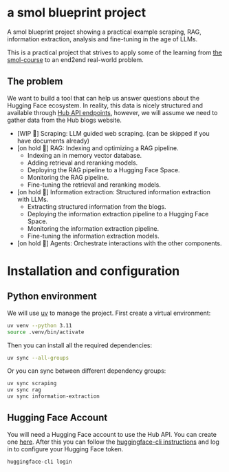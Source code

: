 # a smol blueprint project

A smol blueprint project showing a practical example scraping, RAG, information extraction, analysis and fine-tuning in the age of LLMs.

This is a practical project that strives to apply some of the learning from [the smol-course](https://github.com/huggingface/smol-course) to an end2end real-world problem.

## The problem

We want to build a tool that can help us answer questions about the Hugging Face ecosystem. In reality, this data is nicely structured and available through [Hub API endpoints](https://huggingface.co/docs/hub/en/api), however, we will assume we need to gather data from the Hub blogs website.

- [WIP 🚧] Scraping: LLM guided web scraping. (can be skipped if you have documents already)
- [on hold 🛑] RAG: Indexing and optimizing a RAG pipeline.
  - Indexing an in memory vector database.
  - Adding retrieval and reranking models.
  - Deploying the RAG pipeline to a Hugging Face Space.
  - Monitoring the RAG pipeline.
  - Fine-tuning the retrieval and reranking models.
- [on hold 🛑] Information extraction: Structured information extraction with LLMs.
  - Extracting structured information from the blogs.
  - Deploying the information extraction pipeline to a Hugging Face Space.
  - Monitoring the information extraction pipeline.
  - Fine-tuning the information extraction models.
- [on hold 🛑] Agents: Orchestrate interactions with the other components.

# Installation and configuration

## Python environment

We will use [uv](https://docs.astral.sh/uv/) to manage the project. First create a virtual environment:

```bash
uv venv --python 3.11
source .venv/bin/activate
```

Then you can install all the required dependencies:

```bash
uv sync --all-groups
```

Or you can sync between different dependency groups:

```bash
uv sync scraping
uv sync rag
uv sync information-extraction
```

## Hugging Face Account

You will need a Hugging Face account to use the Hub API. You can create one [here](https://huggingface.co/join). After this you can follow the [huggingface-cli instructions](https://huggingface.co/docs/huggingface_hub/installation#huggingface-cli) and log in to configure your Hugging Face token.

```bash
huggingface-cli login
```

